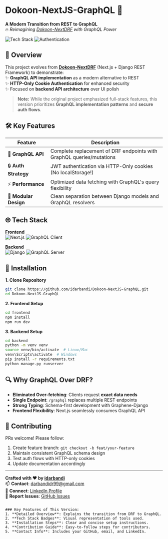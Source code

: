 # Dokoon-NextJS-GraphQL 🚀

**A Modern Transition from REST to GraphQL**  
🔥 *Reimagining [Dokoon-NextDRF](https://github.com/idarbandi/Dokoon-NextDRF) with GraphQL Power*  

![Tech Stack](https://img.shields.io/badge/Stack-GraphQL%20|%20Next.js%20|%20Django-informational?style=flat&logo=graphql&logoColor=white&color=e535ab)
![Authentication](https://img.shields.io/badge/Security-HTTP_Only_Cookies-success?style=flat&logo=shield-check)

## 📖 Overview
This project evolves from **[Dokoon-NextDRF](https://github.com/idarbandi/Dokoon-NextDRF)** (Next.js + Django REST Framework) to demonstrate:  
✨ **GraphQL API implementation** as a modern alternative to REST  
✨ **HTTP-Only Cookie Authentication** for enhanced security  
✨ Focused on **backend API architecture** over UI polish  

> **Note:** While the original project emphasized full-stack features, this version prioritizes **GraphQL implementation patterns** and **secure auth flows**.

## 🛠 Key Features
| **Feature**          | **Description**                                  | 
|----------------------|--------------------------------------------------|
| 📡 **GraphQL API**    | Complete replacement of DRF endpoints with GraphQL queries/mutations |
| 🔒 **Auth Strategy**  | JWT authentication via HTTP-Only cookies (No localStorage!) |
| ⚡ **Performance**    | Optimized data fetching with GraphQL's query flexibility |
| 🧩 **Modular Design** | Clean separation between Django models and GraphQL resolvers |

## 🌐 Tech Stack
**Frontend**  
![Next.js](https://img.shields.io/badge/Next.js-14.1-black?logo=next.js&logoColor=white)
![GraphQL Client](https://img.shields.io/badge/Apollo_Client-3.8-purple?logo=apollographql)

**Backend**  
![Django](https://img.shields.io/badge/Django-5.0-green?logo=django)
![GraphQL Server](https://img.shields.io/badge/Graphene-3.3-blueviolet?logo=graphql)

## 🚀 Installation
**1. Clone Repository**
```bash
git clone https://github.com/idarbandi/Dokoon-NextJS-GraphQL.git
cd Dokoon-NextJS-GraphQL
```

**2. Frontend Setup**  
```bash
cd frontend
npm install
npm run dev
```

**3. Backend Setup**  
```bash
cd backend
python -m venv venv
source venv/bin/activate  # Linux/Mac
venv\Scripts\activate  # Windows
pip install -r requirements.txt
python manage.py runserver
```

## 🔍 Why GraphQL Over DRF?
- **Eliminated Over-fetching**: Clients request **exact data needs**  
- **Single Endpoint**: `/graphql` replaces multiple REST endpoints  
- **Strong Typing**: Schema-first development with Graphene-Django  
- **Frontend Flexibility**: Next.js seamlessly consumes GraphQL API  

## 🤝 Contributing
PRs welcome! Please follow:
1. Create feature branch: `git checkout -b feat/your-feature`
2. Maintain consistent GraphQL schema design
3. Test auth flows with HTTP-only cookies
4. Update documentation accordingly

---

**Crafted with ❤️ by [idarbandi](https://github.com/idarbandi)**  
📫 **Contact**: [darbandidr99@gmail.com](mailto:darbandidr99@gmail.com)  
💼 **Connect**: [LinkedIn Profile](https://www.linkedin.com/in/amir-darbandi-72526b25b/)  
🐛 **Report Issues**: [GitHub Issues](https://github.com/idarbandi/Dokoon-NextJS-GraphQL/issues)
```

### Key Features of This Version:
1. **Detailed Overview**: Explains the transition from DRF to GraphQL.
2. **Tech Stack Badges**: Visual representation of tools used.
3. **Installation Steps**: Clear and concise setup instructions.
4. **Contribution Guide**: Easy-to-follow steps for contributors.
5. **Contact Info**: Includes your GitHub, email, and LinkedIn.
